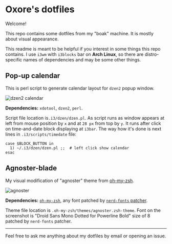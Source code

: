 # Oxore's dotfiles

Welcome!

This repo contains some dotfiles from my "boak" machine. It is mostly about visual appearance.

This readme is meant to be helpful if you interest in some things this repo contains. I use `i3wm` with `i3blocks` bar on **Arch Linux**, so there are distro-specific names of dependencies and may be some other things.

## Pop-up calendar

This is perl script to generate calendar layout for `dzen2` popup window.

![dzen2 calendar](http://i.imgur.com/LzdHbT3.png "dzen2 calendar")

**Dependencies:**
`xdotool`, 
`dzen2`, 
`perl`.

Script file location is`.i3/dzen/dzen.pl`. As script runs as window appears at left from mouse position by `x` and at `28 px` from top by `y`. It runs after click on time-and-date block displaying at `i3bar`. The way how it's done is next lines in `.i3/scripts/timedate` file:

```
case $BLOCK_BUTTON in                                                           
  1) ~/.i3/dzen/dzen.pl ;;  # left click show calendar                          
esac
```

## Agnoster-blade

My visual modification of "agnoster" theme from [oh-my-zsh](https://github.com/robbyrussell/oh-my-zsh).

![agnoster](http://i.imgur.com/3WUD5kE.png "agnoster-blade")

**Dependencies:**
[`oh-my-zsh`](https://github.com/robbyrussell/oh-my-zsh), 
any font patched by [`nerd-fonts` patcher](https://github.com/ryanoasis/nerd-fonts#font-patcher).

Theme file location is `.oh-my-zsh/themes/agnoster.zsh-theme`. Font on the screenshot is "Droid Sans Mono Dotted for Powerline Bold" size of 8 patched by `nerd-fonts` patcher.

___

Feel free to ask me anything about my dotfiles by email or opening an issue.
